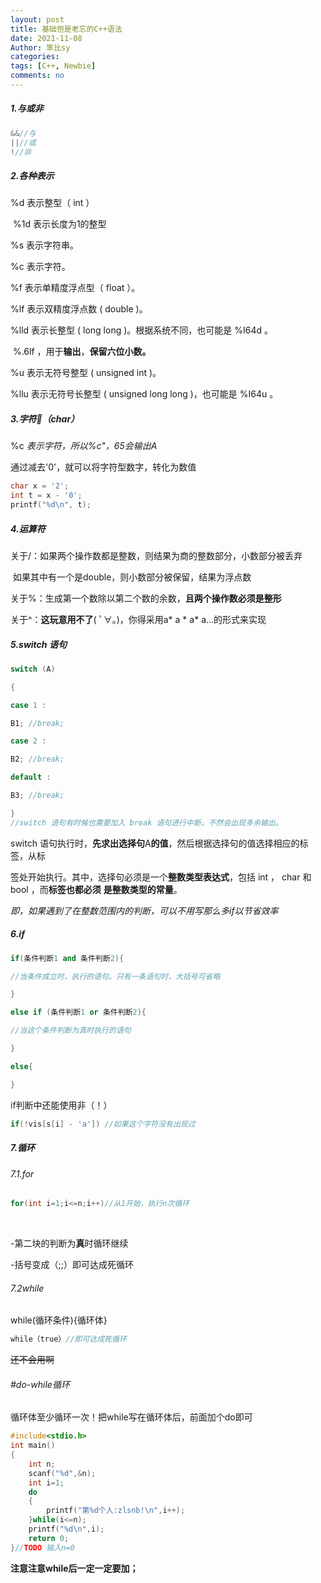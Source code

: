 ```yaml
---
layout: post
title: 基础但是老忘的C++语法
date: 2021-11-08
Author: 笨比sy
categories: 
tags: [C++, Newbie]
comments: no
--- 
```

##### 1.与或非

```c++
&&//与
||//或
!//非
```

##### 2.各种表示

%d 表示整型（ int ）

​		%1d 表示长度为1的整型

%s 表示字符串。

%c 表示字符。

%f 表示单精度浮点型（ float ）。

%lf 表示双精度浮点数 ( double )。 

%lld 表示长整型 ( long long )。根据系统不同，也可能是 %I64d 。 

​		%.6lf ，用于**输出**，**保留六位小数。**

%u 表示无符号整型 ( unsigned int )。 

%llu 表示无符号长整型 ( unsigned long long )，也可能是 %I64u 。

##### 3.字符🐎（char）

%c *表示字符，所以%c"，65会输出A*

通过减去'0'，就可以将字符型数字，转化为数值

```c++
char x = '2';
int t = x - '0';
printf("%d\n", t);
```

##### 4.运算符

关于/：如果两个操作数都是整数，则结果为商的整数部分，小数部分被丢弃

​			 如果其中有一个是double，则小数部分被保留，结果为浮点数

关于%：生成第一个数除以第二个数的余数，**且两个操作数必须是整形**

关于^：**这玩意用不了**( ﾟ∀。)，你得采用a* a * a* a…的形式来实现

##### 5.**switch** **语句** 

```c++
switch (A) 

{ 

case 1 : 

B1; //break;

case 2 : 

B2; //break;

default : 

B3; //break;

}
//switch 语句有时候也需要加入 break 语句进行中断，不然会出现多余输出。
```

switch 语句执行时，**先求出选择句**A**的值**，然后根据选择句的值选择相应的标签，从标

签处开始执行。其中，选择句必须是一个**整数类型表达式**，包括 int ， char 和 bool ，而**标签也都必须** **是整数类型的常量**。

*即，如果遇到了在整数范围内的判断，可以不用写那么多if以节省效率*

##### **6.if**

```c++
if(条件判断1 and 条件判断2){ 

//当条件成⽴时，执⾏的语句。只有⼀条语句时，⼤括号可省略 

}

else if (条件判断1 or 条件判断2){ 

//当这个条件判断为真时执⾏的语句 

}

else{ 

} 
```

if判断中还能使用非（！）

```c++
if(!vis[s[i] - 'a']) //如果这个字符没有出现过 
```



##### 7.循环

###### 7.1.for

```c++
for(int i=1;i<=n;i++)//从1开始，执行n次循环
```

​		<!--i=0；i<n与此等价，同样是进行n次循环，但是i=0;i<=n则会进行n+1次循环-->

-第二块的判断为**真**时循环继续

-括号变成（;;）即可达成死循环



###### 7.2while

while(循环条件){循环体}

```c++
while（true）//即可达成死循环
```

~~还不会用啊~~

###### #do-while循环

循环体至少循环一次！把while写在循环体后，前面加个do即可

```c++
#include<stdio.h>
int main()
{ 
    int n;
    scanf("%d",&n);
    int i=1; 
    do
    { 
        printf("第%d个⼈:zlsnb!\n",i++); 
    }while(i<=n); 
    printf("%d\n",i); 
    return 0; 
}//TODO 输⼊n=0
```

**注意注意while后一定一定要加；**

